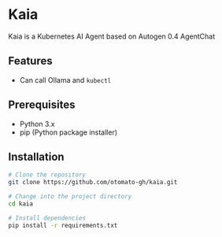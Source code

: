 
# Kaia

Kaia is a Kubernetes AI Agent based on Autogen 0.4 AgentChat

## Features

- Can call Ollama and `kubectl`

## Prerequisites

- Python 3.x
- pip (Python package installer)

## Installation

```bash
# Clone the repository
git clone https://github.com/otomato-gh/kaia.git

# Change into the project directory
cd kaia

# Install dependencies
pip install -r requirements.txt

